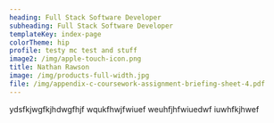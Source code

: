 ```yaml
---
heading: Full Stack Software Developer
subheading: Full Stack Software Developer
templateKey: index-page
colorTheme: hip
profile: testy mc test and stuff
image2: /img/apple-touch-icon.png
title: Nathan Rawson
image: /img/products-full-width.jpg
file: /img/appendix-c-coursework-assignment-briefing-sheet-4.pdf
---
```

ydsfkjwgfkjhdwgfhjf wqukfhwjfwiuef weuhfjhfwiuedwf iuwhfkjhwef